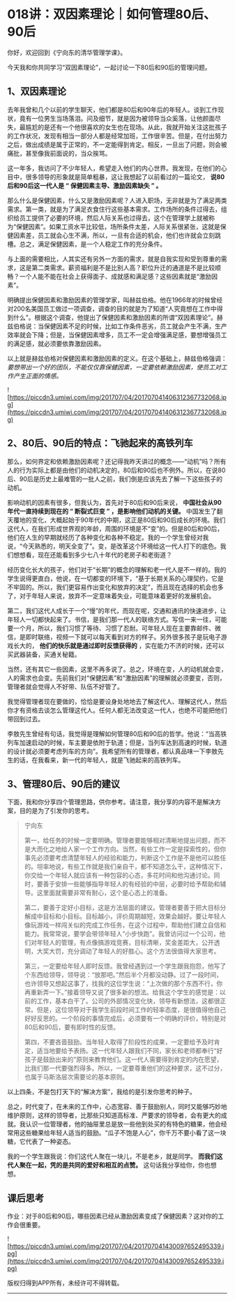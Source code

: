 # 018讲：双因素理论｜如何管理80后、90后

你好，欢迎回到《宁向东的清华管理学课》。

今天我和你共同学习“双因素理论”，一起讨论一下80后和90后的管理问题。

## 1、双因素理论

去年我曾和几个以前的学生聊天，他们都是80后和90年后的年轻人。谈到工作现状，竟有一位男生当场落泪。问及细节，就是因为被领导当众奚落，让他颜面尽失，最尴尬的是还有一个他很喜欢的女生也在现场。从此，我就开始关注这批孩子的工作状况，发现有相当一部分人都是经常加班，工作很辛苦。但是，在付出努力之后，做出成绩是属于正常的，不一定能得到肯定。相反，一旦出了问题，则会被痛批，甚至像我前面说的，当众挨骂。

这一年多，我访问了不少年轻人，希望走入他们的内心世界。我发现，在他们的心目中，很多领导的形象就是简单粗暴，这让我想起了以前看过的一篇论文， **说80后和90后这一代人是 “ 保健因素主导、激励因素缺失 ” 。**

那么什么是保健因素，什么又是激励因素呢？人进入职场，无非就是为了满足两类需求。第一类，就是为了满足衣食住行这些基本需求。工作场所的条件过得去，组织给员工提供了必要的环境，然后人际关系也过得去，这个在管理学上就被称为“保健因素”。如果工资水平比较低，场所条件太差，人际关系很紧张，这就是保健因素差，员工就会心生不满，所以，一旦有合适的机会，他们也许就会立刻跳槽。总之，满足保健因素，是一个人稳定工作的充分条件。

与上面的需要相比，人其实还有另外一方面的需求，就是自我实现和受到尊重的需求，这是第二类需求。薪资福利是不是比别人高？职位升迁的通道是不是比较顺畅？一个人能不能在社会上获得面子、成就感和满足感？这些因素就是“激励因素”。

明确提出保健因素和激励因素的管理学家，叫赫兹伯格。他在1966年的时候曾经对200名美国员工做过一项调查，调查的目的就是为了知道“人究竟想在工作中得到什么”。根据这个调查，他提出了保健因素和激励因素的所谓“双因素理论”。赫兹伯格说：当保健因素不足的时候，比如工作条件恶劣，员工就会产生不满，生产效率就会下降；但是，当保健因素增多，员工不一定会增强满足感，要想增强员工的满足感，就必须要依靠激励因素。

以上就是赫兹伯格对保健因素和激励因素的定义。在这个基础上，赫兹伯格强调： *要想带出一个好的团队，不能仅仅靠保健因素，一定要依赖激励因素，使员工对工作产生正面的情感。*

![https://piccdn3.umiwi.com/img/201707/04/201707041406312367732068.jpg](https://piccdn3.umiwi.com/img/201707/04/201707041406312367732068.jpg)

## 2、80后、90后的特点：飞驰起来的高铁列车

那么，如何界定和依赖激励因素呢？还记得我昨天讲过的概念——“动机”吗？所有人的行为实际上都是由他们的动机决定的，80后和90后也不例外。所以，在说80后、90后是历史上最难管的一批人之前，我们倒是应该先去了解一下这些孩子的动机。

影响动机的因素有很多，但我认为，首先对于80后和90后来说， **中国社会从90年代一直持续到现在的 “ 断裂式巨变 ” ，是影响他们动机的关键。** 中国发生了翻天覆地的变化，大概起始于90年代的中期，这正是80后和90后成长的环境。我们这代人，在我们形成世界观的年龄，周围的环境是不“变”的。但是80后和90后，他们在人生的早期就经历了各种变化和各种不稳定。我的一个学生曾经对我说，“今天熟悉的，明天全变了”。变，是改革这个环境给这一代人打下的底色。我们想想看，现在还能看到多少七八十年代的老房子和老街道？

经历变化长大的孩子，他们对于“长期”的概念的理解和老一代人是不一样的。我的学生说得更直白，他说，在一切都变的环境下，“基于长期关系的心理契约，它是不牢固的。所以，我们更容易作出变化和放弃的决定”，而且现在选择的机会也多了，对于年轻人来说，放弃不一定意味着失业，可能意味着更好的发展机会。

第二，我们这代人成长于一个“慢”的年代，而现在呢，交通和通讯的快速进步，让年轻人一切都快起来了。书信，是我们那一代人的联络方式。写信一来一往，可能要一个月，所以，我们习惯了等待、习惯了忍耐。可年轻人现在主要靠邮件、微信，是即时联络，视频一下就可以每天看到对方的样子。另外很多孩子是玩电子游戏长大的， **他们的快乐就是通过即时反馈获得的** ，实在能力不济的时候，还可以买武器装备，买通关秘籍。

当然，还有其它一些因素，这里不再多说了。总之，环境在变，人的动机就会变，人的需求也会变。先前我们对“保健因素”和“激励因素”的理解就必须要变，否则，管理者就会觉得人不好带、队伍不好管了。

我觉得管理者现在要做的，恰恰是要设身处地地去了解这代人、理解这代人，然后你才有资格去谈怎么管理这代人。任何人都无法改变这一代人，也绝不可能把他们带回到过去。

李敖先生曾经有句话，我觉得是理解如何管理80后和90后的哲学。他说：“当高铁列车加速启动的时候，车主要是依附于轨道；但是，当列车达到高速的时候，轨道的设计就必须要考虑列车的方向”。我希望所有的管理者，都认真品味一下李敖先生的话，在我看来，新一代的年轻人，就是飞驰起来的高铁列车。

## 3、管理80后、90后的建议

下面，我和你分享四个管理思路，供你参考。请注意，我分享的内容不是解决方案，目的是为了引发你的思考。

> 宁向东
> 
> 第一，给任务的时候一定要明确。管理者要能够相对清晰地提出问题，而不是大而化之地给人家一个工作方向。当然，有些工作一定是探索性的，但你事先必须要考虑清楚年轻人的经验和能力，判断这个工作是不是他可以胜任的。坦率地说，有些工作就是我们亲自干，都不知道怎么干，这种情况下，你交给一个年轻人就应该有一种包容的心态，多花时间和他沟通讨论。同时，要善于安排一些能够指导年轻人的有经验的中层，必要时给予帮助和辅导。这里面就需要非常有耐心，这个是心态上的准备。
> 
> 第二，要善于定好小目标，这是方法层面的建议。管理者要善于把大目标分解成中目标和小目标。目标越小，评价周期越短，效果会越好。要让年轻人像玩游戏一样闯关似的完成工作任务，在这个过程中，帮助他们建立自信和能力。我常常说，要学会带领年轻人“小步快跑”。我曾访问过一个公司，他们对年轻人的管理，有点像搞游戏竞赛，目标清晰，奖金差距大，公开透明，大奖大罚，充分调动了年轻人的好胜心。这个方法很值得大家思考。
> 
> 第三，一定要给年轻人即时反馈。我曾经遇到过一个学生跟我抱怨，他写了个东西给领导，领导说：“放那吧。”然后半个月都没动静。过了一段时间，也许领导又想起这事了，找我的这位学生说：“上次做的那个东西不行，你再重新弄一下。”接着领导又说了很多新的想法。给我这个学生的感觉是：以前的工作，基本白干了。公司的外部情况变化快，领导有新想法，这都很正常。但是，这位领导对于我学生前段时间工作的轻率态度，是很值得他自己好好反思的。一个阶段的事情完成后，必须要有一个明确的评价，特别是对80后和90后，要有即时性的反馈。
> 
> 第四，不要吝啬鼓励。当年轻人取得了阶段性的成果，一定要给予及时肯定，适当地要给予表扬。这一代年轻人跟我们不同，家长和老师都奉行“好孩子是鼓励出来的”原则来教育他们。这一代人需要得到肯定的内在愿望，比我们那一代要强烈得多。所以，一定要尊重他们的这种要求，这不过分，也属于马斯洛层次需要论的基本原则。

以上四条，不是包打天下的“解决方案”，我给的是引发你思考的种子。

总之，时代变了，在未来的工作中，心态宽容、善于鼓励别人，同时又能够巧妙地维护原则，这样的领导者，比那些只知道高标准、严要求的领导者，会有更大的成就。我认识一位管理者，他的抽屉里总是放一些他到处买的有特色的糖果，他会经常用这些糖果给年轻人适当的鼓励。“瓜子不饱是人心”，你千万不要小看了这一块糖，它代表了一种姿态。

我的一个学生跟我说：你们这代人聚在一块儿，不是老乡，就是同学。 **而我们这代人聚在一起，凭的是共同的爱好和相互的点赞。** 这句话我分享给你，你也想想。

## 课后思考

作业：对于80后和90后，哪些因素已经从激励因素变成了保健因素？这对你的工作会很重要。

![https://piccdn3.umiwi.com/img/201707/04/201707041430097652495339.jpg](https://piccdn3.umiwi.com/img/201707/04/201707041430097652495339.jpg)

版权归得到APP所有，未经许可不得转载。

---
